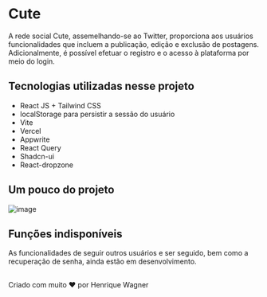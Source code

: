 # Cute

A rede social Cute, assemelhando-se ao Twitter, proporciona aos usuários funcionalidades que incluem a publicação, edição e exclusão de postagens. Adicionalmente, é possível efetuar o registro e o acesso à plataforma por meio do login.

## Tecnologias utilizadas nesse projeto

* React JS + Tailwind CSS
* localStorage para persistir a sessão do usuário
* Vite
* Vercel
* Appwrite
* React Query
* Shadcn-ui
* React-dropzone

## Um pouco do projeto

![image](https://github.com/ikewagner/cute/assets/25329337/5c3e2cb4-1d35-4853-b8dd-70aff1f038dd)


##  Funções indisponíveis 

As funcionalidades de seguir outros usuários e ser seguido, bem como a recuperação de senha, ainda estão em desenvolvimento.

##

Criado com muito ❤️ por Henrique Wagner

